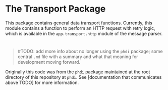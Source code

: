 # The Transport Package

This package contains general data transport functions. Currently, this module contains a function to perform an HTTP request with retry logic, which is available in the `app.transport.http` module of the message parser.

#

> #TODO: add more info about no longer using the `phdi` package; some central `.md` file with a summary and what that meaning for development moving forward.

Originally this code was from the `phdi` package maintained at the root directory of this repository at `phdi`. See [documentation that communicates above TODO] for more information.
